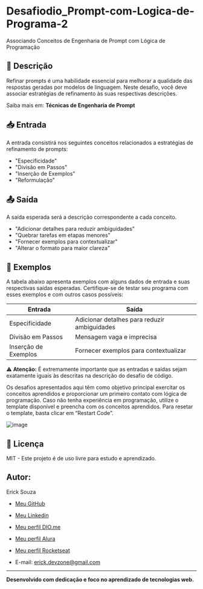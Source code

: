 # Desafiodio_Prompt-com-Logica-de-Programa-2
Associando Conceitos de Engenharia de Prompt com Lógica de Programação 

## 📌 Descrição
Refinar prompts é uma habilidade essencial para melhorar a qualidade das respostas geradas por modelos de linguagem. Neste desafio, você deve associar estratégias de refinamento às suas respectivas descrições.

Saiba mais em: **Técnicas de Engenharia de Prompt**

## 📥 Entrada
A entrada consistirá nos seguintes conceitos relacionados a estratégias de refinamento de prompts:
- "Especificidade"
- "Divisão em Passos"
- "Inserção de Exemplos"
- "Reformulação"

## 📤 Saída
A saída esperada será a descrição correspondente a cada conceito.
- "Adicionar detalhes para reduzir ambiguidades"
- "Quebrar tarefas em etapas menores"
- "Fornecer exemplos para contextualizar"
- "Alterar o formato para maior clareza"

## 📝 Exemplos
A tabela abaixo apresenta exemplos com alguns dados de entrada e suas respectivas saídas esperadas. Certifique-se de testar seu programa com esses exemplos e com outros casos possíveis:

| Entrada               | Saída                                                     |
|-----------------------|-----------------------------------------------|
| Especificidade        | Adicionar detalhes para reduzir ambiguidades  |
| Divisão em Passos     | Mensagem vaga e imprecisa                     |
| Inserção de Exemplos  | Fornecer exemplos para contextualizar         |


⚠ **Atenção:** É extremamente importante que as entradas e saídas sejam exatamente iguais às descritas na descrição do desafio de código.

Os desafios apresentados aqui têm como objetivo principal exercitar os conceitos aprendidos e proporcionar um primeiro contato com lógica de programação. Caso não tenha experiência em programação, utilize o template disponível e preencha com os conceitos aprendidos. Para resetar o template, basta clicar em “Restart Code”.

![image](https://github.com/user-attachments/assets/645aa329-86e6-46ec-be6a-6c142a6b63d8)


## 📜 Licença
MIT - Este projeto é de uso livre para estudo e aprendizado.

## Autor:
Erick Souza
- [Meu GitHub](https://github.com/Erick-Lim-Souza)
- [Meu Linkedin](https://www.linkedin.com/in/erick-souza-70404686/ "Meu LinKedin")
- [Meu perfil DIO.me](https://www.dio.me/users/erickdelimasouza "Meu perfil DIO.me")
- [Meu perfil Alura](https://cursos.alura.com.br/user/erickdelimasouza)
- [Meu perfil Rocketseat](https://app.rocketseat.com.br/me/ericksouza)

- E-mail: erick.devzone@gmail.com

---
**Desenvolvido com dedicação e foco no aprendizado de tecnologias web.**
